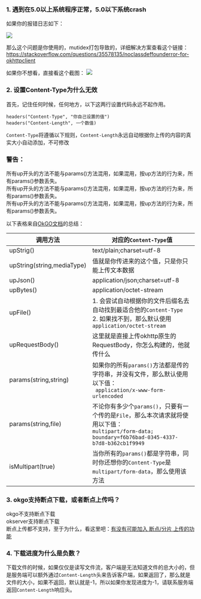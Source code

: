 ### 1. 遇到在5.0以上系统程序正常，5.0以下系统crash
如果你的报错日志如下：

![](https://ws1.sinaimg.cn/large/006tNc79ly1fgslhf13tsj30g70a4q4m.jpg)

那么这个问题是你使用的，mutidex打包导致的，详细解决方案查看这个链接：<https://stackoverflow.com/questions/35578135/noclassdeffounderror-for-okhttpclient>

如果你不想看，直接看这个截图：
![](https://ws2.sinaimg.cn/large/006tNc79ly1fgsllp2pv5j30z00t8wkd.jpg)

### 2. 设置Content-Type为什么无效
首先，记住任何时候，任何地方，以下这两行设置代码永远不起作用。
```
headers("Content-Type", "你自己设置的值")
headers("Content-Length", 一个数值)
```
`Content-Type`将遵循以下规则，`Content-Length`永远自动根据你上传的内容的真实大小自动添加，不可修改

### 警告：
所有up开头的方法不能与params()方法混用，如果混用，按up方法的行为来，所有params()参数丢失。  
所有up开头的方法不能与params()方法混用，如果混用，按up方法的行为来，所有params()参数丢失。  
所有up开头的方法不能与params()方法混用，如果混用，按up方法的行为来，所有params()参数丢失。  

以下表格来自[OkGO文档](https://github.com/jeasonlzy/okhttp-OkGo/wiki/OkGo#6%E4%B8%8A%E4%BC%A0string%E7%B1%BB%E5%9E%8B%E7%9A%84%E6%96%87%E6%9C%AC)的总结：

|调用方法|对应的`Content-Type`值|
|--|---|
|upStrig()|text/plain;charset=utf-8|
|upString(string,mediaType)|值就是你传进来的这个值，只是你只能上传文本数据|
|upJson()|application/json;charset=utf-8|
|upBytes()|application/octet-stream|
|upFile()|1. 会尝试自动根据你的文件后缀名去自动找到最适合他的`Content-Type`</br>2. 如果找不到，那么默认使用`application/octet-stream`|
|upRequestBody()|这里就是直接上传okhttp原生的RequestBody，你怎么构建的，他就传什么|
|params(string,string)|如果你的所有`params()`方法都是传的字符串，并没有文件，那么默认使用以下值：</br>` application/x-www-form-urlencoded`|
|params(string,file)|不论你有多少个`params()`，只要有一个传的是`File`，那么本次请求就将使用以下值：</br>`multipart/form-data; boundary=f6b76bad-0345-4337-b7d8-b362cb1f9949`|
|isMultipart(true)|当你所有的`params()`都是字符串，同时你还想你的`Content-Type`是`multipart/form-data`，那么使用该方法|

### 3. okgo支持断点下载，或者断点上传吗？
okgo不支持断点下载  
okserver支持断点下载  
断点上传都不支持，至于为什么，看这里吧：[有没有可能加入 断点/分片 上传的功能](https://github.com/jeasonlzy/okhttp-OkGo/issues/205)

### 4. 下载进度为什么是负数？
下载文件的时候，如果仅仅是读写文件流，客户端是无法知道文件的总大小的，但是服务端可以额外通过`Content-Length`头来告诉客户端，如果返回了，那么就是文件的大小，如果不返回，默认就是-1，所以如果你发现进度为-1，请联系服务端返回`Content-Length`响应头。